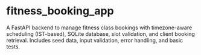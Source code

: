 # fitness_booking_app
A FastAPI backend to manage fitness class bookings with timezone-aware scheduling (IST-based), SQLite database, slot validation, and client booking retrieval. Includes seed data, input validation, error handling, and basic tests.
